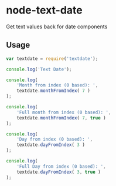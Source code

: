 # node-text-date
Get text values back for date components

## Usage

```javascript
var textdate = require('textdate');

console.log('Text Date');

console.log(
	'Month from index (0 based): ',
	textdate.monthFromIndex( 7 )
);

console.log(
	'Full month from index (0 based): ',
	textdate.monthFromIndex( 7, true )
);

console.log(
	'Day from index (0 based): ',
	textdate.dayFromIndex( 3 )
);

console.log(
	'Full Day from index (0 based): ',
	textdate.dayFromIndex( 3, true )
);
```
